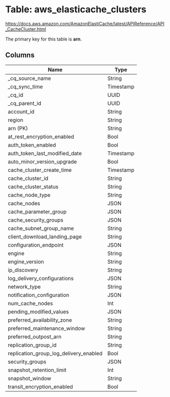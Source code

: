 # Table: aws_elasticache_clusters

https://docs.aws.amazon.com/AmazonElastiCache/latest/APIReference/API_CacheCluster.html

The primary key for this table is **arn**.


## Columns
| Name          | Type          |
| ------------- | ------------- |
|_cq_source_name|String|
|_cq_sync_time|Timestamp|
|_cq_id|UUID|
|_cq_parent_id|UUID|
|account_id|String|
|region|String|
|arn (PK)|String|
|at_rest_encryption_enabled|Bool|
|auth_token_enabled|Bool|
|auth_token_last_modified_date|Timestamp|
|auto_minor_version_upgrade|Bool|
|cache_cluster_create_time|Timestamp|
|cache_cluster_id|String|
|cache_cluster_status|String|
|cache_node_type|String|
|cache_nodes|JSON|
|cache_parameter_group|JSON|
|cache_security_groups|JSON|
|cache_subnet_group_name|String|
|client_download_landing_page|String|
|configuration_endpoint|JSON|
|engine|String|
|engine_version|String|
|ip_discovery|String|
|log_delivery_configurations|JSON|
|network_type|String|
|notification_configuration|JSON|
|num_cache_nodes|Int|
|pending_modified_values|JSON|
|preferred_availability_zone|String|
|preferred_maintenance_window|String|
|preferred_outpost_arn|String|
|replication_group_id|String|
|replication_group_log_delivery_enabled|Bool|
|security_groups|JSON|
|snapshot_retention_limit|Int|
|snapshot_window|String|
|transit_encryption_enabled|Bool|